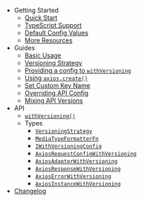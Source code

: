 - Getting Started
    - [Quick Start](quick-start.md)
    - [TypeScript Support](typescript-support.md)
    - [Default Config Values](default-config-values.md)
    - [More Resources](more-resources.md)
- Guides
    - [Basic Usage](guides/basic-usage.md)
    - [Versioning Strategy](guides/versioning-strategy.md)
    - [Providing a config to `withVersioning`](guides/providing-with-versioning-config.md)
    - [Using `axios.create()`](guides/using-axios-create.md)
    - [Set Custom Key Name](guides/set-custom-key-name.md)
    - [Overriding API Config](guides/overriding-api-config.md)
    - [Mixing API Versions](guides/mixing-api-versions.md)
- API
    - [`withVersioning()`](api/withVersioning.md)
    - Types
        - [`VersioningStrategy`](api/types/VersioningStrategy.md)
        - [`MediaTypeFormatterFn`](api/types/MediaTypeFormatterFn.md)
        - [`IWithVersioningConfig`](api/types/IWithVersioningConfig.md)
        - [`AxiosRequestConfigWithVersioning`](api/types/AxiosRequestConfigWithVersioning.md)
        - [`AxiosAdapterWithVersioning`](api/types/AxiosAdapterWithVersioning.md)
        - [`AxiosResponseWithVersioning`](api/types/AxiosResponseWithVersioning.md)
        - [`AxiosErrorWithVersioning`](api/types/AxiosErrorWithVersioning.md)
        - [`AxiosInstanceWithVersioning`](api/types/AxiosInstanceWithVersioning.md)
- [Changelog](https://github.com/Weffe/axios-api-versioning/blob/master/CHANGELOG.md)
